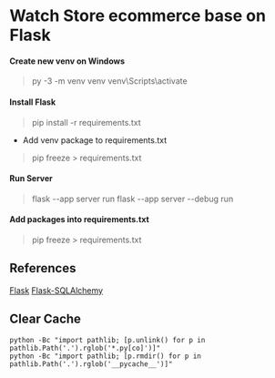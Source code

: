 
# Watch Store ecommerce base on Flask

#### Create new venv on Windows
> py -3 -m venv venv
> venv\Scripts\activate
#### Install Flask
> pip install -r requirements.txt
- Add venv package to requirements.txt
> pip freeze > requirements.txt
#### Run Server
> flask --app server run
> flask --app server --debug run
#### Add packages into requirements.txt
> pip freeze > requirements.txt 


## References
[Flask](https://flask.palletsprojects.com/en/2.2.x/)
[Flask-SQLAlchemy](https://flask-sqlalchemy.palletsprojects.com/en/3.0.x/)

## Clear Cache
~~~
python -Bc "import pathlib; [p.unlink() for p in pathlib.Path('.').rglob('*.py[co]')]"
python -Bc "import pathlib; [p.rmdir() for p in pathlib.Path('.').rglob('__pycache__')]"


~~~